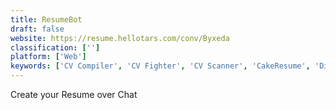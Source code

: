 ```yaml
---
title: ResumeBot
draft: false 
website: https://resume.hellotars.com/conv/Byxeda
classification: ['']
platform: ['Web']
keywords: ['CV Compiler', 'CV Fighter', 'CV Scanner', 'CakeResume', 'Digital Profile', 'Enhancv', 'Jofibo', 'Kickresume', 'LinkedIn Review', 'NonTechTech Beta', 'POCIT Jobs', 'Resume Samples', 'Resume Worded', 'Resume.io', 'RookieUp', 'Standard Resume Pro', 'Strikingly - Resume', 'SwiftCV', 'The New VisualCV', 'VisualCV']
---
```

Create your Resume over Chat